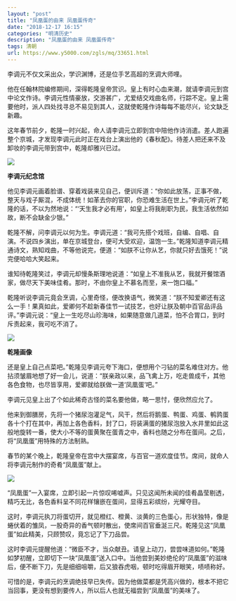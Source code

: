 ```yaml
---
layout: "post"
title: "凤凰蛋的由来 凤凰蛋传奇"
date: "2018-12-17 16:15"
categories: "明清历史"
description: "凤凰蛋的由来 凤凰蛋传奇"
tags: 清朝
url: https://www.y5000.com/zgls/mq/33651.html
---
```






李调元不仅文采出众，学识渊博，还是位手艺高超的烹调大师哩。

他在任翰林院编修期间，深得乾隆皇帝赏识。皇上有时心血来潮，就请李调元到宫中论文作诗。李调元性情豪放，交游甚广，尤爱结交戏曲名师，行踪不定。皇上需要他时，派人四处找寻总不易见到其人，这就使乾隆作诗每每不能尽兴，论文缺乏新趣。

这年春节前夕，乾隆一时兴起，命人请李调元立即到宫中陪他作诗消遣。差人跑遍整个京城，才发现李调元此时正在戏台上演出他的《春秋配》。待差人把还来不及卸妆的李调元带到宫中，乾隆却雅兴已过。

![](https://img.y5000.com/uploads/allimg/180926/14-1P9261450533A.jpg)

**李调元纪念馆**

他见李调元画着脸谱、穿着戏装来见自己，便训斥道：“你如此放荡，正事不做，整天与戏子厮混，不成体统！如革去你的官职，你恐难生活在世上。”李调元听了乾隆的话，不以为然地说：“‘天生我才必有用’，如皇上将我削职为民，我生活依然如故，断不会缺金少银。”

乾隆不解，问李调元以何为生。李调元道：“我可先搭个戏班，自编、自唱、自演。不说四乡演出，单在京城登台，便可大受欢迎，温饱一生。”乾隆知道李调元精通诗文，熟知戏曲，不等他说完，便道：“如朕不让你从艺，你就只好去饿死！”说完便哈哈大笑起来。

谁知待乾隆笑过，李调元却慢条斯理地说道：“如皇上不准我从艺，我就开餐馆酒家，做尽天下美味佳肴。那时，不由你皇上不慕名而至，来一饱口福。”

乾隆听说李调元竟会烹调，心里奇怪，便改换语气，微笑道：“朕不知爱卿还有这么一手！果真如此，爱卿何不趁新春佳节一试技艺，也好让朕及朝中百官品评品评。”李调元说：“皇上一生吃尽山珍海味，如果随意做几道菜，怕不合胃口，到时斥责起来，我可吃不消了。

![](https://img.y5000.com/uploads/allimg/180926/14-1P9261451215T.jpg)

**乾隆画像**

还是皇上自己点菜吧。”乾隆见李调元夸下海口，便想用个刁钻的菜名难住对方。他拈须皱眉地想了好一会儿，说道：“朕亲政以来，品飞禽上万，吃走兽成千，其他各色食物，也尽皆享用，爱卿就给朕做一道‘凤凰蛋’吧。”

李调元见皇上出了个如此稀奇古怪的菜名要他做，略一思忖，便欣然应允了。

他来到御膳房，先将一个猪尿泡灌足气，风干，然后将鹅蛋、鸭蛋、鸡蛋、鹌鹑蛋各十个打在其中，再加上各色香料，封了口，将装满蛋的猪尿泡放入水井里如此这般地旋转一番，使大小不等的蛋黄聚在蛋青之中，香料也随之分布在蛋间。之后，将“凤凰蛋”用特殊的方法制熟。

春节的某个晚上，乾隆皇帝在宫中大摆宴席，与百官一道欢度佳节。席间，就命人将李调元制作的奇肴“凤凰蛋”献上。

![](https://img.y5000.com/uploads/allimg/180926/14-1P9261451051X.jpg)

“凤凰蛋”一入宴席，立即引起一片惊叹唏嘘声。只见这闻所未闻的佳肴晶莹剔透，精巧无比，各色香料呈不同花样镶嵌在蛋间，显得五彩缤纷，光耀夺目。

这时，李调元执刀将蛋切开，就见橙红、橙黄、淡黄的三色蛋心，形状独特，像是蜷伏着的雏凤，一股奇异的香气顿时散出，使席间百官垂涎三尺。乾隆见这“凤凰蛋”如此精美，只顾赞叹，竟忘记了下刀品尝。

这时李调元提醒他道：“微臣不才，当众献丑。请皇上动刀，尝尝味道如何。”乾隆如梦初醒，立即切下一块“凤凰蛋”送入口中。当他尝到美妙绝伦的“凤凰蛋”的滋味后，便不断下刀，先是细细咀嚼，后又狼吞虎咽，顿时吃得眉开眼笑，啧啧称好。

可惜的是，李调元的烹调绝技早已失传。因为他做菜都是凭高兴做的，根本不把它当回事，更没有想到要传人，所以后人也就无福尝到“凤凰蛋”的美味了。
